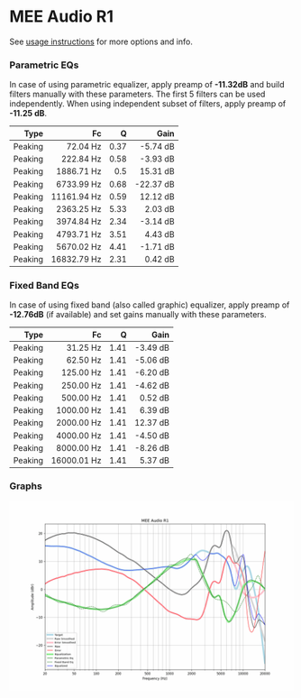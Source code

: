 # MEE Audio R1
See [usage instructions](https://github.com/jaakkopasanen/AutoEq#usage) for more options and info.

### Parametric EQs
In case of using parametric equalizer, apply preamp of **-11.32dB** and build filters manually
with these parameters. The first 5 filters can be used independently.
When using independent subset of filters, apply preamp of **-11.25 dB**.

| Type    | Fc          |    Q | Gain      |
|--------:|------------:|-----:|----------:|
| Peaking | 72.04 Hz    | 0.37 | -5.74 dB  |
| Peaking | 222.84 Hz   | 0.58 | -3.93 dB  |
| Peaking | 1886.71 Hz  | 0.5  | 15.31 dB  |
| Peaking | 6733.99 Hz  | 0.68 | -22.37 dB |
| Peaking | 11161.94 Hz | 0.59 | 12.12 dB  |
| Peaking | 2363.25 Hz  | 5.33 | 2.03 dB   |
| Peaking | 3974.84 Hz  | 2.34 | -3.14 dB  |
| Peaking | 4793.71 Hz  | 3.51 | 4.43 dB   |
| Peaking | 5670.02 Hz  | 4.41 | -1.71 dB  |
| Peaking | 16832.79 Hz | 2.31 | 0.42 dB   |

### Fixed Band EQs
In case of using fixed band (also called graphic) equalizer, apply preamp of **-12.76dB**
(if available) and set gains manually with these parameters.

| Type    | Fc          |    Q | Gain     |
|--------:|------------:|-----:|---------:|
| Peaking | 31.25 Hz    | 1.41 | -3.49 dB |
| Peaking | 62.50 Hz    | 1.41 | -5.06 dB |
| Peaking | 125.00 Hz   | 1.41 | -6.20 dB |
| Peaking | 250.00 Hz   | 1.41 | -4.62 dB |
| Peaking | 500.00 Hz   | 1.41 | 0.52 dB  |
| Peaking | 1000.00 Hz  | 1.41 | 6.39 dB  |
| Peaking | 2000.00 Hz  | 1.41 | 12.37 dB |
| Peaking | 4000.00 Hz  | 1.41 | -4.50 dB |
| Peaking | 8000.00 Hz  | 1.41 | -8.26 dB |
| Peaking | 16000.01 Hz | 1.41 | 5.37 dB  |

### Graphs
![](./MEE%20Audio%20R1.png)